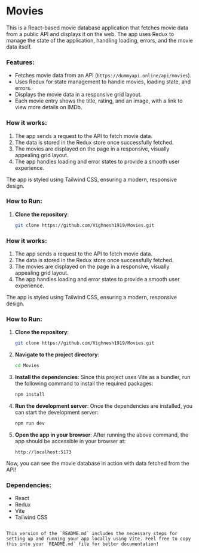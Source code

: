 # Movies

This is a React-based movie database application that fetches movie data from a public API and displays it on the web. The app uses Redux to manage the state of the application, handling loading, errors, and the movie data itself.

### Features:
- Fetches movie data from an API (`https://dummyapi.online/api/movies`).
- Uses Redux for state management to handle movies, loading state, and errors.
- Displays the movie data in a responsive grid layout.
- Each movie entry shows the title, rating, and an image, with a link to view more details on IMDb.

### How it works:
1. The app sends a request to the API to fetch movie data.
2. The data is stored in the Redux store once successfully fetched.
3. The movies are displayed on the page in a responsive, visually appealing grid layout.
4. The app handles loading and error states to provide a smooth user experience.

The app is styled using Tailwind CSS, ensuring a modern, responsive design.

### How to Run:

1. **Clone the repository**:
   ```bash
   git clone https://github.com/Vighnesh1919/Movies.git
### How it works:
1. The app sends a request to the API to fetch movie data.
2. The data is stored in the Redux store once successfully fetched.
3. The movies are displayed on the page in a responsive, visually appealing grid layout.
4. The app handles loading and error states to provide a smooth user experience.

The app is styled using Tailwind CSS, ensuring a modern, responsive design.

### How to Run:

1. **Clone the repository**:
   ```bash
   git clone https://github.com/Vighnesh1919/Movies.git
   ```

2. **Navigate to the project directory**:
   ```bash
   cd Movies
   ```

3. **Install the dependencies**:
   Since this project uses Vite as a bundler, run the following command to install the required packages:
   ```bash
   npm install
   ```

4. **Run the development server**:
   Once the dependencies are installed, you can start the development server:
   ```bash
   npm run dev
   ```

5. **Open the app in your browser**:
   After running the above command, the app should be accessible in your browser at:
   ```
   http://localhost:5173
   ```

Now, you can see the movie database in action with data fetched from the API!

### Dependencies:
- React
- Redux
- Vite
- Tailwind CSS
```

This version of the `README.md` includes the necessary steps for setting up and running your app locally using Vite. Feel free to copy this into your `README.md` file for better documentation!
